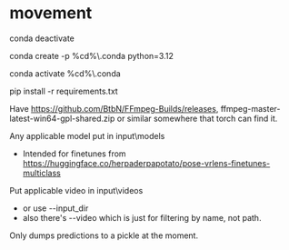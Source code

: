 # movement

conda deactivate

conda create -p %cd%\\.conda python=3.12

conda activate %cd%\\.conda

pip install -r requirements.txt

Have https://github.com/BtbN/FFmpeg-Builds/releases, ffmpeg-master-latest-win64-gpl-shared.zip or similar somewhere that torch can find it.

Any applicable model put in input\models
- Intended for finetunes from https://huggingface.co/herpaderpapotato/pose-vrlens-finetunes-multiclass

Put applicable video in input\videos
- or use --input_dir
- also there's --video which is just for filtering by name, not path.

Only dumps predictions to a pickle at the moment.
